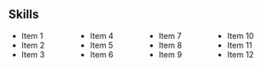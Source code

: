 <style>
.c{
  column-gap: 2em;
}
ul.c,
ol.c {
  column-gap: 3em;
  width: fit-content;
}
.c2 {
  column-count: 2;
}
.c3 {
  column-count: 3;
}
.c4 {
  column-count: 4;
}
</style>

## Skills

<ul class="c4">
<li> Item 1
<li> Item 2
<li> Item 3
<li> Item 4
<li> Item 5
<li> Item 6
<li> Item 7
<li> Item 8
<li> Item 9
<li> Item 10
<li> Item 11
<li> Item 12
</ul>


